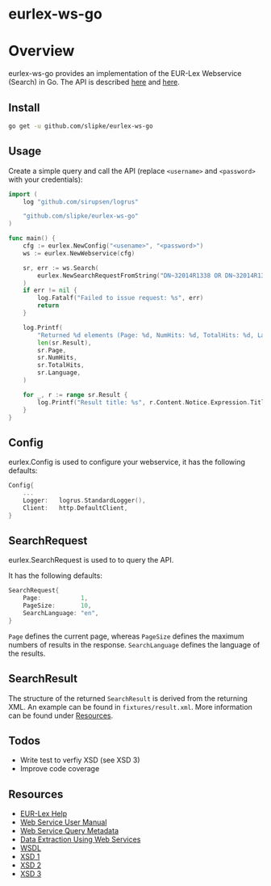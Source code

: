 # eurlex-ws-go

# Overview

eurlex-ws-go provides an implementation of the EUR-Lex Webservice (Search) in Go. The API is described [here](https://eur-lex.europa.eu/content/help/webservice.html) and [here](https://eur-lex.europa.eu/content/tools/webservices/SearchWebServiceUserManual_v2.00.pdf).

## Install

```bash
go get -u github.com/slipke/eurlex-ws-go
```

## Usage

Create a simple query and call the API (replace `<username>` and `<password>` with your credentials):

```go
import (
    log "github.com/sirupsen/logrus"

	"github.com/slipke/eurlex-ws-go"
)

func main() {
	cfg := eurlex.NewConfig("<usename>", "<password>")
	ws := eurlex.NewWebservice(cfg)

	sr, err := ws.Search(
		eurlex.NewSearchRequestFromString("DN~32014R1338 OR DN~32014R1337"),
	)
	if err != nil {
		log.Fatalf("Failed to issue request: %s", err)
		return
	}

	log.Printf(
		"Returned %d elements (Page: %d, NumHits: %d, TotalHits: %d, Language: %s)",
		len(sr.Result),
		sr.Page,
		sr.NumHits,
		sr.TotalHits,
		sr.Language,
	)

	for _, r := range sr.Result {
		log.Printf("Result title: %s", r.Content.Notice.Expression.Title)
	}
}
```

## Config

eurlex.Config is used to configure your webservice, it has the following defaults:

```go
Config{
    ...
    Logger:   logrus.StandardLogger(),
    Client:   http.DefaultClient,
}
```

## SearchRequest

eurlex.SearchRequest is used to to query the API.

It has the following defaults:

```go
SearchRequest{
    Page:           1,
    PageSize:       10,
    SearchLanguage: "en",
}
```

`Page` defines the current page, whereas `PageSize` defines the maximum numbers of results in the response. `SearchLanguage` defines the language of the results.

## SearchResult

The structure of the returned `SearchResult` is derived from the returning XML. An example can be found in `fixtures/result.xml`. More information can be found under [Resources](#Resources).

## Todos

- Write test to verfiy XSD (see XSD 3)
- Improve code coverage


## Resources

- [EUR-Lex Help](https://eur-lex.europa.eu/content/help/webservice.html)
- [Web Service User Manual](https://eur-lex.europa.eu/content/tools/webservices/SearchWebServiceUserManual_v2.00.pdf)
- [Web Service Query Metadata](https://eur-lex.europa.eu/content/tools/webservices/WebServicesqueryMetadata.pdf)
- [Data Extraction Using Web Services](https://eur-lex.europa.eu/content/tools/webservices/DataExtractionUsingWebServices-v1.00.pdf)
- [WSDL](https://eur-lex.europa.eu/eurlex-ws?wsdl)
- [XSD 1](https://eur-lex.europa.eu/eurlex-ws?xsd=1)
- [XSD 2](https://eur-lex.europa.eu/eurlex-ws?xsd=2)
- [XSD 3](https://eur-lex.europa.eu/eurlex-ws?xsd=3)